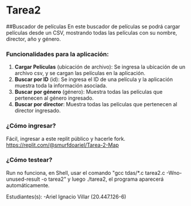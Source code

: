 # Tarea2
##Buscador de películas
En este buscador de películas se podrá cargar películas desde un CSV, mostrando todas las películas con su nombre, director, año y género. 

### **Funcionalidades para la aplicación:**

1. **Cargar Películas** (ubicación de archivo): Se ingresa la ubicación de un archivo csv, y se cargan las películas en la aplicación.
2. **Buscar por ID** (id): Se ingresa el ID de una película y la aplicación muestra toda la información asociada.
3. **Buscar por género** (género): Muestra todas las películas que pertenecen al género ingresado.
4. **Buscar por director**: Muestra todas las películas que pertenecen al director ingresado.

### **¿Cómo ingresar?**
Fácil, ingresar a este replit público y hacerle fork. https://replit.com/@smurfdoariel/Tarea-2-Map

### **¿Cómo testear?**
Run no funciona, en Shell, usar el comando "gcc tdas/*.c tarea2.c -Wno-unused-result -o tarea2" y luego ./tarea2, el programa aparecerá automáticamente. 


Estudiantes(s):
-Ariel Ignacio Villar (20.447.126-6)
